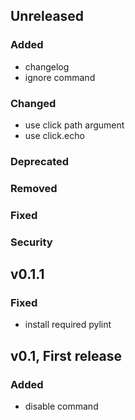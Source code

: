 ## Unreleased
### Added
- changelog
- ignore command

### Changed
- use click path argument
- use click.echo

### Deprecated

### Removed

### Fixed

### Security

## v0.1.1
### Fixed
- install required pylint

## v0.1, First release
### Added
- disable command

